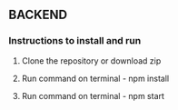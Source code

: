 ## BACKEND

### Instructions to install and run

1. Clone the repository or download zip

2. Run command on terminal - npm install

3. Run command on terminal - npm start
